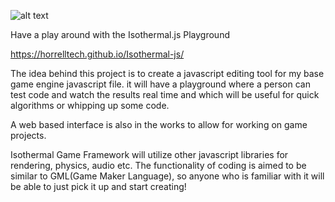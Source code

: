 ![alt text]()

Have a play around with the Isothermal.js Playground

https://horrelltech.github.io/Isothermal-js/

The idea behind this project is to create a javascript editing tool 
for my base game engine javascript file. it will have a playground where a person
can test code and watch the results real time and which will be
useful for quick algorithms or whipping up some code. 

A web based interface is also in the works to allow for working on 
game projects. 

Isothermal Game Framework will utilize other javascript libraries 
for rendering, physics, audio etc. The functionality of coding is aimed
to be similar to GML(Game Maker Language), so anyone who is familiar with it
will be able to just pick it up and start creating!

